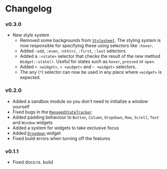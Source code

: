 # Changelog

 ### v0.3.0
- New style system
    - Removed some backgrounds from [`Stylesheet`](src/stylesheet/mod.rs).
    The styling system is now responsible for specifying these using selectors like `:hover`.
    - Added `:odd`, `:even`, `:nth(n)`, `:first`, `:last` selectors.
    - Added a `:<state>` selector that checks the result of the new method `Widget::state()`.
    Useful for states such as `hover`, `pressed` or `open`.
    - Added `+ <widget>`, `> <widget>` and `~ <widget>` selectors.
    - The any (`*`) selector can now be used in any place where `<widget>` is expected.  

 ### v0.2.0
- Added a sandbox module so you don't need to initialize a window yourself
- Fixed bugs in the [`ManagedStateTracker`](src/tracker.rs)
- Added padding behaviour to `Button`, `Column`, `Dropdown`, `Row`, `Scroll`, `Text` and `Window` widgets
- Added a system for widgets to take exclusive focus
- Added [`Dropdown`](src/widget/dropdown.rs) widget
- Fixed build errors when turning off the features

 ### v0.1.1
- Fixed docs.rs. build